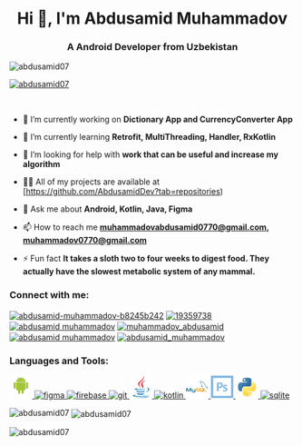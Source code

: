 <h1 align="center">Hi 👋, I'm Abdusamid Muhammadov</h1>
<h3 align="center">A Android Developer from Uzbekistan</h3>

<p align="left"> <img src="https://komarev.com/ghpvc/?username=abdusamid07&label=Profile%20views&color=0e75b6&style=flat" alt="abdusamid07" /> </p>

<p align="left"> <a href="https://github.com/ryo-ma/github-profile-trophy"><img src="https://github-profile-trophy.vercel.app/?username=abdusamid07" alt="abdusamid07" /></a> </p>

<p align="left"> <a href="https://twitter.com/" target="blank"><img src="https://img.shields.io/twitter/follow/?logo=twitter&style=for-the-badge" alt="" /></a> </p>

- 🔭 I’m currently working on **Dictionary App and CurrencyConverter App**

- 🌱 I’m currently learning **Retrofit, MultiThreading, Handler, RxKotlin**

- 🤝 I’m looking for help with **work that can be useful and increase my algorithm**

- 👨‍💻 All of my projects are available at [https://github.com/AbdusamidDev?tab=repositories)

- 💬 Ask me about **Android, Kotlin, Java, Figma**

- 📫 How to reach me **muhammadovabdusamid0770@gmail.com, muhammadov0770@gmail.com**

- ⚡ Fun fact **It takes a sloth two to four weeks to digest food. They actually have the slowest metabolic system of any mammal.**

<h3 align="left">Connect with me:</h3>
<p align="left">
<a href="https://linkedin.com/in/abdusamid-muhammadov-b8245b242" target="blank"><img align="center" src="https://raw.githubusercontent.com/rahuldkjain/github-profile-readme-generator/master/src/images/icons/Social/linked-in-alt.svg" alt="abdusamid-muhammadov-b8245b242" height="30" width="40" /></a>
<a href="https://stackoverflow.com/users/19359738" target="blank"><img align="center" src="https://raw.githubusercontent.com/rahuldkjain/github-profile-readme-generator/master/src/images/icons/Social/stack-overflow.svg" alt="19359738" height="30" width="40" /></a>
<a href="https://fb.com/abdusamid muhammadov" target="blank"><img align="center" src="https://raw.githubusercontent.com/rahuldkjain/github-profile-readme-generator/master/src/images/icons/Social/facebook.svg" alt="abdusamid muhammadov" height="30" width="40" /></a>
<a href="https://instagram.com/muhammadov_abdusamid" target="blank"><img align="center" src="https://raw.githubusercontent.com/rahuldkjain/github-profile-readme-generator/master/src/images/icons/Social/instagram.svg" alt="muhammadov_abdusamid" height="30" width="40" /></a>
<a href="https://www.hackerrank.com/abdusamid muhammadov" target="blank"><img align="center" src="https://raw.githubusercontent.com/rahuldkjain/github-profile-readme-generator/master/src/images/icons/Social/hackerrank.svg" alt="abdusamid muhammadov" height="30" width="40" /></a>
<a href="https://www.leetcode.com/abdusamid_muhammadov" target="blank"><img align="center" src="https://raw.githubusercontent.com/rahuldkjain/github-profile-readme-generator/master/src/images/icons/Social/leet-code.svg" alt="abdusamid_muhammadov" height="30" width="40" /></a>
</p>

<h3 align="left">Languages and Tools:</h3>
<p align="left"> <a href="https://developer.android.com" target="_blank" rel="noreferrer"> <img src="https://raw.githubusercontent.com/devicons/devicon/master/icons/android/android-original-wordmark.svg" alt="android" width="40" height="40"/> </a> <a href="https://www.figma.com/" target="_blank" rel="noreferrer"> <img src="https://www.vectorlogo.zone/logos/figma/figma-icon.svg" alt="figma" width="40" height="40"/> </a> <a href="https://firebase.google.com/" target="_blank" rel="noreferrer"> <img src="https://www.vectorlogo.zone/logos/firebase/firebase-icon.svg" alt="firebase" width="40" height="40"/> </a> <a href="https://git-scm.com/" target="_blank" rel="noreferrer"> <img src="https://www.vectorlogo.zone/logos/git-scm/git-scm-icon.svg" alt="git" width="40" height="40"/> </a> <a href="https://www.java.com" target="_blank" rel="noreferrer"> <img src="https://raw.githubusercontent.com/devicons/devicon/master/icons/java/java-original.svg" alt="java" width="40" height="40"/> </a> <a href="https://kotlinlang.org" target="_blank" rel="noreferrer"> <img src="https://www.vectorlogo.zone/logos/kotlinlang/kotlinlang-icon.svg" alt="kotlin" width="40" height="40"/> </a> <a href="https://www.mysql.com/" target="_blank" rel="noreferrer"> <img src="https://raw.githubusercontent.com/devicons/devicon/master/icons/mysql/mysql-original-wordmark.svg" alt="mysql" width="40" height="40"/> </a> <a href="https://www.photoshop.com/en" target="_blank" rel="noreferrer"> <img src="https://raw.githubusercontent.com/devicons/devicon/master/icons/photoshop/photoshop-line.svg" alt="photoshop" width="40" height="40"/> </a> <a href="https://www.python.org" target="_blank" rel="noreferrer"> <img src="https://raw.githubusercontent.com/devicons/devicon/master/icons/python/python-original.svg" alt="python" width="40" height="40"/> </a> <a href="https://www.sqlite.org/" target="_blank" rel="noreferrer"> <img src="https://www.vectorlogo.zone/logos/sqlite/sqlite-icon.svg" alt="sqlite" width="40" height="40"/> </a> </p>

<p><img align="left" src="https://github-readme-stats.vercel.app/api/top-langs?username=abdusamid07&show_icons=true&locale=en&layout=compact" alt="abdusamid07" /></p>

<p>&nbsp;<img align="center" src="https://github-readme-stats.vercel.app/api?username=abdusamid07&show_icons=true&locale=en" alt="abdusamid07" /></p>

<p><img align="center" src="https://github-readme-streak-stats.herokuapp.com/?user=abdusamid07&" alt="abdusamid07" /></p>

